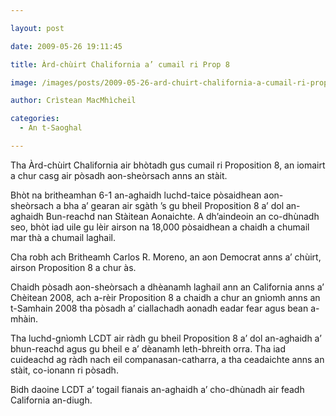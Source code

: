 ```yaml
---

layout: post

date: 2009-05-26 19:11:45

title: Àrd-chùirt Chalifornia a’ cumail ri Prop 8

image: /images/posts/2009-05-26-ard-chuirt-chalifornia-a-cumail-ri-prop-8.webp

author: Crìstean MacMhìcheil

categories:
  - An t-Saoghal  

---
```


Tha Àrd-chùirt Chalifornia air bhòtadh gus cumail ri Proposition 8, an iomairt a chur casg air pòsadh aon-sheòrsach anns an stàit.

Bhòt na britheamhan 6-1 an-aghaidh luchd-taice pòsaidhean aon-sheòrsach a bha a&#8217; gearan air sgàth &#8217;s gu bheil Proposition 8 a&#8217; dol an-aghaidh Bun-reachd nan Stàitean Aonaichte. A dh&#8217;aindeoin an co-dhùnadh seo, bhòt iad uile gu lèir airson na 18,000 pòsaidhean a chaidh a chumail mar thà a chumail laghail.

Cha robh ach Britheamh Carlos R. Moreno, an aon Democrat anns a&#8217; chùirt, airson Proposition 8 a chur às.

Chaidh pòsadh aon-sheòrsach a dhèanamh laghail ann an California anns a&#8217; Chèitean 2008, ach a-rèir Proposition 8 a chaidh a chur an gnìomh anns an t-Samhain 2008 tha pòsadh a&#8217; ciallachadh aonadh eadar fear agus bean a-mhàin.

Tha luchd-gnìomh LCDT air ràdh gu bheil Proposition 8 a&#8217; dol an-aghaidh a&#8217; bhun-reachd agus gu bheil e a&#8217; dèanamh leth-bhreith orra. Tha iad cuideachd ag ràdh nach eil companasan-catharra, a tha ceadaichte anns an stàit, co-ionann ri pòsadh.

Bidh daoine LCDT a&#8217; togail fianais an-aghaidh a&#8217; cho-dhùnadh air feadh California an-diugh.
